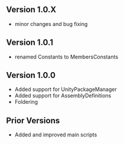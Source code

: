 ## Version 1.0.X
- minor changes and bug fixing

## Version 1.0.1
- renamed Constants to MembersConstants

## Version 1.0.0
- Added support for UnityPackageManager
- Added support for AssemblyDefinitions
- Foldering

## Prior Versions
- Added and improved main scripts
